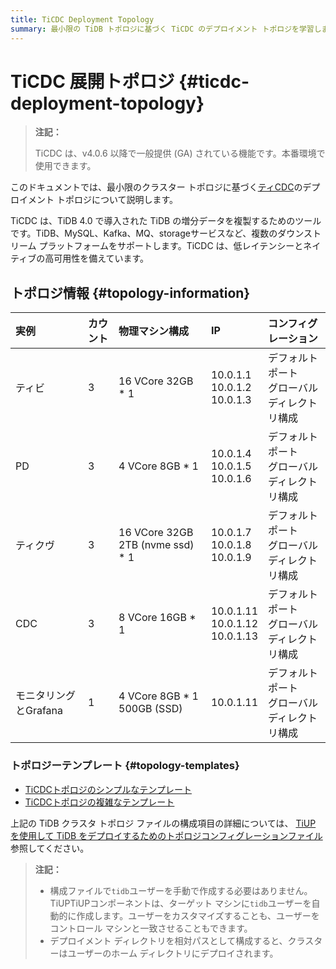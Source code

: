 ```yaml
---
title: TiCDC Deployment Topology
summary: 最小限の TiDB トポロジに基づく TiCDC のデプロイメント トポロジを学習します。
---
```


# TiCDC 展開トポロジ {#ticdc-deployment-topology}

> **注記：**
>
> TiCDC は、v4.0.6 以降で一般提供 (GA) されている機能です。本番環境で使用できます。

このドキュメントでは、最小限のクラスター トポロジに基づく[ティCDC](/ticdc/ticdc-overview.md)のデプロイメント トポロジについて説明します。

TiCDC は、TiDB 4.0 で導入された TiDB の増分データを複製するためのツールです。TiDB、MySQL、Kafka、MQ、storageサービスなど、複数のダウンストリーム プラットフォームをサポートします。TiCDC は、低レイテンシーとネイティブの高可用性を備えています。

## トポロジ情報 {#topology-information}

| 実例             | カウント | 物理マシン構成                          | IP                                      | コンフィグレーション                 |
| :------------- | :--- | :------------------------------- | :-------------------------------------- | :------------------------- |
| ティビ            | 3    | 16 VCore 32GB * 1                | 10.0.1.1<br/> 10.0.1.2<br/> 10.0.1.3    | デフォルトポート<br/>グローバルディレクトリ構成 |
| PD             | 3    | 4 VCore 8GB * 1                  | 10.0.1.4<br/> 10.0.1.5<br/> 10.0.1.6    | デフォルトポート<br/>グローバルディレクトリ構成 |
| ティクヴ           | 3    | 16 VCore 32GB 2TB (nvme ssd) * 1 | 10.0.1.7<br/> 10.0.1.8<br/> 10.0.1.9    | デフォルトポート<br/>グローバルディレクトリ構成 |
| CDC            | 3    | 8 VCore 16GB * 1                 | 10.0.1.11<br/> 10.0.1.12<br/> 10.0.1.13 | デフォルトポート<br/>グローバルディレクトリ構成 |
| モニタリングとGrafana | 1    | 4 VCore 8GB * 1 500GB (SSD)      | 10.0.1.11                               | デフォルトポート<br/>グローバルディレクトリ構成 |

### トポロジーテンプレート {#topology-templates}

-   [TiCDCトポロジのシンプルなテンプレート](https://github.com/pingcap/docs/blob/master/config-templates/simple-cdc.yaml)
-   [TiCDCトポロジの複雑なテンプレート](https://github.com/pingcap/docs/blob/master/config-templates/complex-cdc.yaml)

上記の TiDB クラスタ トポロジ ファイルの構成項目の詳細については、 [TiUP を使用して TiDB をデプロイするためのトポロジコンフィグレーションファイル](/tiup/tiup-cluster-topology-reference.md)参照してください。

> **注記：**
>
> -   構成ファイルで`tidb`ユーザーを手動で作成する必要はありません。TiUPTiUPコンポーネントは、ターゲット マシンに`tidb`ユーザーを自動的に作成します。ユーザーをカスタマイズすることも、ユーザーをコントロール マシンと一致させることもできます。
> -   デプロイメント ディレクトリを相対パスとして構成すると、クラスターはユーザーのホーム ディレクトリにデプロイされます。
